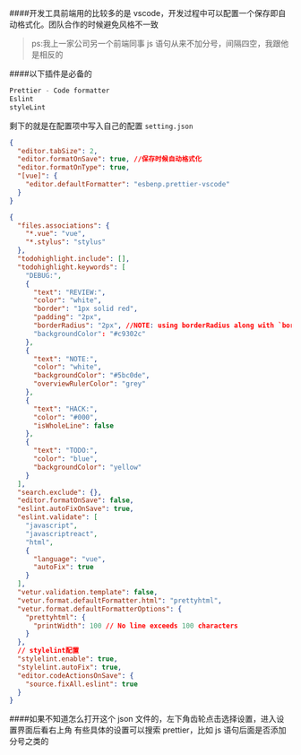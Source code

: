 ####开发工具前端用的比较多的是 vscode，开发过程中可以配置一个保存即自动格式化。团队合作的时候避免风格不一致

> ps:我上一家公司另一个前端同事 js 语句从来不加分号，间隔四空，我跟他是相反的

####以下插件是必备的

```javascript
Prettier - Code formatter
Eslint
styleLint
```

剩下的就是在配置项中写入自己的配置 <code>setting.json</code>

```json
{
  "editor.tabSize": 2,
  "editor.formatOnSave": true, //保存时候自动格式化
  "editor.formatOnType": true,
  "[vue]": {
    "editor.defaultFormatter": "esbenp.prettier-vscode"
  }
}
```

```json
{
  "files.associations": {
    "*.vue": "vue",
    "*.stylus": "stylus"
  },
  "todohighlight.include": [],
  "todohighlight.keywords": [
    "DEBUG:",
    {
      "text": "REVIEW:",
      "color": "white",
      "border": "1px solid red",
      "padding": "2px",
      "borderRadius": "2px", //NOTE: using borderRadius along with `border` or you will see nothing change
      "backgroundColor": "#c9302c"
    },
    {
      "text": "NOTE:",
      "color": "white",
      "backgroundColor": "#5bc0de",
      "overviewRulerColor": "grey"
    },
    {
      "text": "HACK:",
      "color": "#000",
      "isWholeLine": false
    },
    {
      "text": "TODO:",
      "color": "blue",
      "backgroundColor": "yellow"
    }
  ],
  "search.exclude": {},
  "editor.formatOnSave": false,
  "eslint.autoFixOnSave": true,
  "eslint.validate": [
    "javascript",
    "javascriptreact",
    "html",
    {
      "language": "vue",
      "autoFix": true
    }
  ],
  "vetur.validation.template": false,
  "vetur.format.defaultFormatter.html": "prettyhtml",
  "vetur.format.defaultFormatterOptions": {
    "prettyhtml": {
      "printWidth": 100 // No line exceeds 100 characters
    }
  },
  // stylelint配置
  "stylelint.enable": true,
  "stylelint.autoFix": true,
  "editor.codeActionsOnSave": {
    "source.fixAll.eslint": true
  }
}
```

####如果不知道怎么打开这个 json 文件的，左下角齿轮点击选择设置，进入设置界面后看右上角
有些具体的设置可以搜索 prettier，比如 js 语句后面是否添加分号之类的
